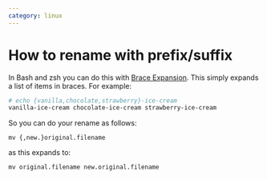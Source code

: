 ```yaml
---
category: linux
---
```

# How to rename with prefix/suffix

In Bash and zsh you can do this with [Brace Expansion](http://www.gnu.org/software/bash/manual/bashref.html#Brace-Expansion). This simply expands a list of items in braces. For example:
```bash
# echo {vanilla,chocolate,strawberry}-ice-cream
vanilla-ice-cream chocolate-ice-cream strawberry-ice-cream
```
So you can do your rename as follows:

`mv {,new.}original.filename`

as this expands to:

`mv original.filename new.original.filename`
